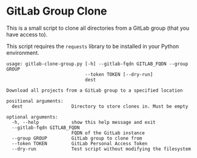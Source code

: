 # GitLab Group Clone

This is a small script to clone all directories from a GitLab group (that you have access to).

This script requires the `requests` library to be installed in your Python environment.
```
usage: gitlab-clone-group.py [-h] --gitlab-fqdn GITLAB_FQDN --group GROUP
                             --token TOKEN [--dry-run]
                             dest

Download all projects from a GitLab group to a specified location

positional arguments:
  dest                  Directory to store clones in. Must be empty

optional arguments:
  -h, --help            show this help message and exit
  --gitlab-fqdn GITLAB_FQDN
                        FQDN of the GitLab instance
  --group GROUP         GitLab group to clone from
  --token TOKEN         GitLab Personal Access Token
  --dry-run             Test script without modifying the filesystem
```
